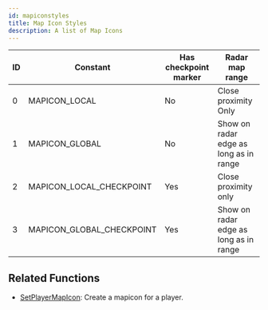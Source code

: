```yaml
---
id: mapiconstyles
title: Map Icon Styles
description: A list of Map Icons
---
```


| ID | Constant | Has checkpoint marker | Radar map range |
| --- | --- | --- | --- |
| 0 | MAPICON_LOCAL | No | Close proximity Only |
| 1 | MAPICON_GLOBAL | No | Show on radar edge as long as in range |
| 2 | MAPICON_LOCAL_CHECKPOINT | Yes | Close proximity only |
| 3 | MAPICON_GLOBAL_CHECKPOINT | Yes | Show on radar edge as long as in range |

## Related Functions

- [SetPlayerMapIcon](/docs/scripting/functions/SetPlayerMapIcon): Create a mapicon for a player.
